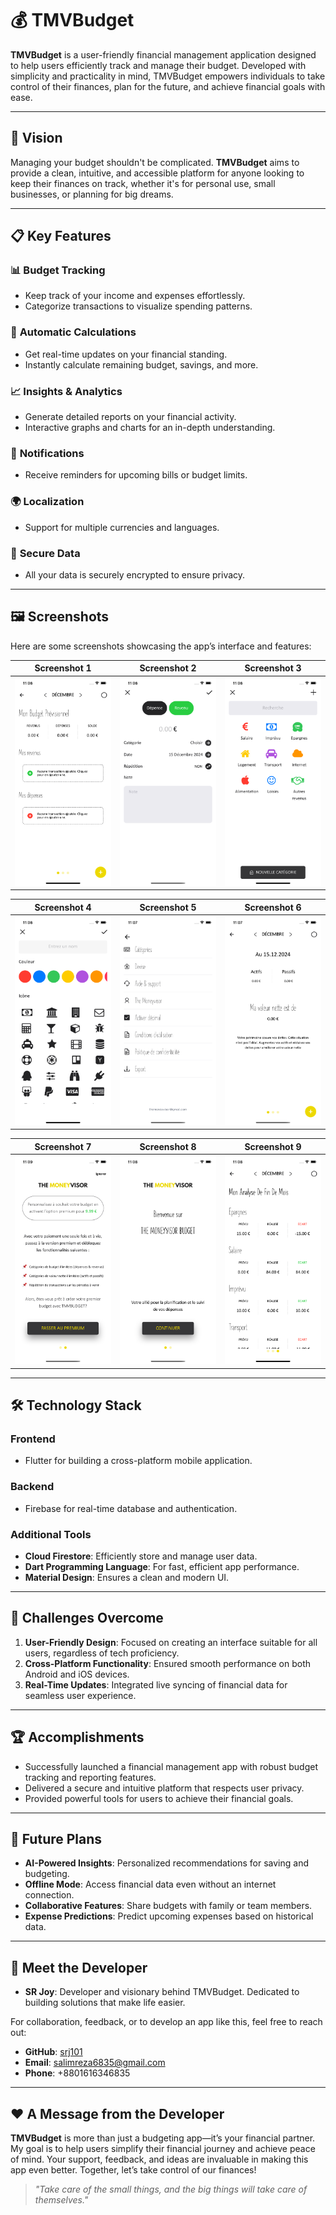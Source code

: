 # 💰 TMVBudget

**TMVBudget** is a user-friendly financial management application designed to help users efficiently track and manage their budget. Developed with simplicity and practicality in mind, TMVBudget empowers individuals to take control of their finances, plan for the future, and achieve financial goals with ease.

---

## 🌟 Vision

Managing your budget shouldn't be complicated. **TMVBudget** aims to provide a clean, intuitive, and accessible platform for anyone looking to keep their finances on track, whether it's for personal use, small businesses, or planning for big dreams.

---

## 📋 Key Features

### 📊 **Budget Tracking**
- Keep track of your income and expenses effortlessly.
- Categorize transactions to visualize spending patterns.

### 🔄 **Automatic Calculations**
- Get real-time updates on your financial standing.
- Instantly calculate remaining budget, savings, and more.

### 📈 **Insights & Analytics**
- Generate detailed reports on your financial activity.
- Interactive graphs and charts for an in-depth understanding.

### 🔔 **Notifications**
- Receive reminders for upcoming bills or budget limits.

### 🌍 **Localization**
- Support for multiple currencies and languages.

### 🔐 **Secure Data**
- All your data is securely encrypted to ensure privacy.

---

## 🖼️ Screenshots

Here are some screenshots showcasing the app’s interface and features:

| Screenshot 1               | Screenshot 2               | Screenshot 3               |
|----------------------------|----------------------------|----------------------------|
| ![Screenshot 1](screenshots/File00001.png) | ![Screenshot 2](screenshots/File00002.png) | ![Screenshot 3](screenshots/File00003.png) |

| Screenshot 4               | Screenshot 5               | Screenshot 6               |
|----------------------------|----------------------------|----------------------------|
| ![Screenshot 4](screenshots/File00004.png) | ![Screenshot 5](screenshots/File00005.png) | ![Screenshot 6](screenshots/File00006.png) |

| Screenshot 7               | Screenshot 8               | Screenshot 9               |
|----------------------------|----------------------------|----------------------------|
| ![Screenshot 7](screenshots/File00007.png) | ![Screenshot 8](screenshots/File00008.png) | ![Screenshot 9](screenshots/File00009.png) |

---

## 🛠️ Technology Stack

### **Frontend**
- Flutter for building a cross-platform mobile application.

### **Backend**
- Firebase for real-time database and authentication.

### **Additional Tools**
- **Cloud Firestore**: Efficiently store and manage user data.
- **Dart Programming Language**: For fast, efficient app performance.
- **Material Design**: Ensures a clean and modern UI.

---

## 🚧 Challenges Overcome

1. **User-Friendly Design**: Focused on creating an interface suitable for all users, regardless of tech proficiency.
2. **Cross-Platform Functionality**: Ensured smooth performance on both Android and iOS devices.
3. **Real-Time Updates**: Integrated live syncing of financial data for seamless user experience.

---

## 🏆 Accomplishments

- Successfully launched a financial management app with robust budget tracking and reporting features.
- Delivered a secure and intuitive platform that respects user privacy.
- Provided powerful tools for users to achieve their financial goals.

---

## 🔮 Future Plans

- **AI-Powered Insights**: Personalized recommendations for saving and budgeting.
- **Offline Mode**: Access financial data even without an internet connection.
- **Collaborative Features**: Share budgets with family or team members.
- **Expense Predictions**: Predict upcoming expenses based on historical data.

---

## 🤝 Meet the Developer

- **SR Joy**: Developer and visionary behind TMVBudget. Dedicated to building solutions that make life easier.

For collaboration, feedback, or to develop an app like this, feel free to reach out:
- **GitHub**: [srj101](https://github.com/srj101)
- **Email**: [salimreza6835@gmail.com](mailto:salimreza6835@gmail.com)
- **Phone**: +8801616346835

---

## ❤️ A Message from the Developer

**TMVBudget** is more than just a budgeting app—it’s your financial partner. My goal is to help users simplify their financial journey and achieve peace of mind. Your support, feedback, and ideas are invaluable in making this app even better. Together, let’s take control of our finances!

> _"Take care of the small things, and the big things will take care of themselves."_  

